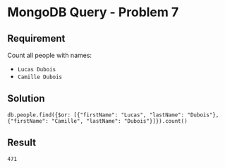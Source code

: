 # MongoDB Query - Problem 7

## Requirement

Count all people with names:

- `Lucas Dubois`
- `Camille Dubois`

## Solution

```agg
db.people.find({$or: [{"firstName": "Lucas", "lastName": "Dubois"}, {"firstName": "Camille", "lastName": "Dubois"}]}).count()
```

## Result

```result
471
```

